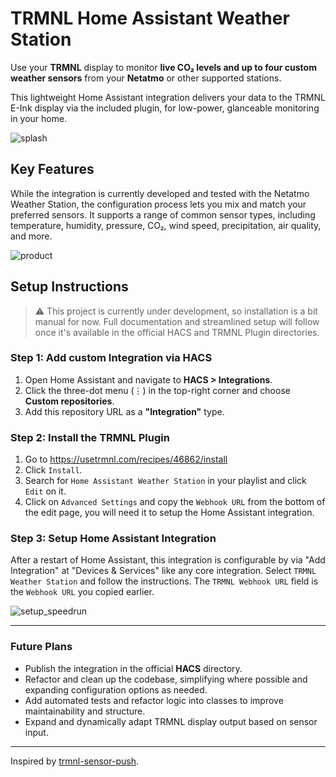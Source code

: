 # TRMNL Home Assistant Weather Station

Use your **TRMNL** display to monitor **live CO₂ levels and up to four custom weather sensors** from your **Netatmo** or other supported stations.

This lightweight Home Assistant integration delivers your data to the TRMNL E-Ink display via the included plugin, for low-power, glanceable monitoring in your home.

![splash](https://github.com/TilmanGriesel/ha_trmnl_weather_station/blob/main/docs/splash.png?raw=true)

## Key Features
While the integration is currently developed and tested with the Netatmo Weather Station, the configuration process lets you mix and match your preferred sensors. It supports a range of common sensor types, including temperature, humidity, pressure, CO₂, wind speed, precipitation, air quality, and more.


![product](https://github.com/TilmanGriesel/ha_trmnl_weather_station/blob/main/docs/product.png?raw=true)


## Setup Instructions

> ⚠️ This project is currently under development, so installation is a bit manual for now. Full documentation and streamlined setup will follow once it's available in the official HACS and TRMNL Plugin directories.


### Step 1: Add custom Integration via HACS

1. Open Home Assistant and navigate to **HACS > Integrations**.
2. Click the three-dot menu (⋮) in the top-right corner and choose **Custom repositories**.
3. Add this repository URL as a **"Integration"** type.

### Step 2: Install the TRMNL Plugin

1. Go to https://usetrmnl.com/recipes/46862/install
2. Click `Install`.
3. Search for `Home Assistant Weather Station` in your playlist and click `Edit` on it.
4. Click on `Advanced Settings` and copy the `Webhook URL` from the bottom of the edit page, you will need it to setup the Home Assistant integration.

### Step 3: Setup Home Assistant Integration
After a restart of Home Assistant, this integration is configurable by via "Add Integration" at "Devices & Services" like any core integration. Select `TRMNL Weather Station` and follow the instructions. The `TRMNL Webhook URL` field is the `Webhook URL` you copied earlier.

![setup_speedrun](https://github.com/TilmanGriesel/ha_trmnl_weather_station/blob/main/docs/setup/ha_setup_speedrun.gif?raw=true)

---

### Future Plans

* Publish the integration in the official **HACS** directory.
* Refactor and clean up the codebase, simplifying where possible and expanding configuration options as needed.
* Add automated tests and refactor logic into classes to improve maintainability and structure.
* Expand and dynamically adapt TRMNL display output based on sensor input.

---

Inspired by [trmnl-sensor-push](https://github.com/gitstua/trmnl-sensor-push).

